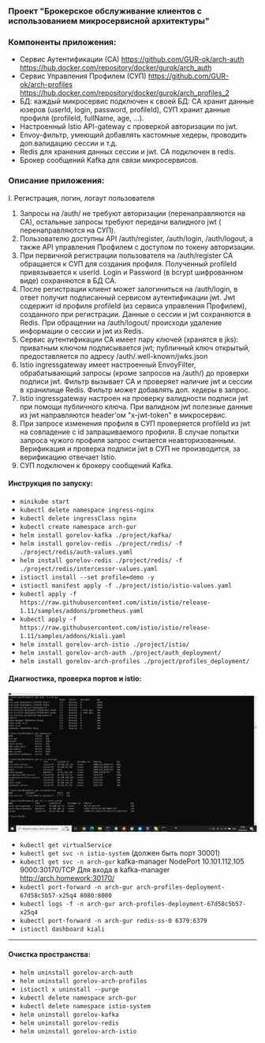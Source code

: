 ### Проект "Брокерское обслуживание клиентов с использованием микросервисной архитектуры"

### **Компоненты приложения:**

- Сервис Аутентификации (СА) https://github.com/GUR-ok/arch-auth https://hub.docker.com/repository/docker/gurok/arch_auth 
- Сервис Управления Профилем (СУП) https://github.com/GUR-ok/arch-profiles https://hub.docker.com/repository/docker/gurok/arch_profiles_2
- БД: каждый микросервис подключен к своей БД:
  СА хранит данные юзеров (userId, login, password, profileId), СУП хранит данные профиля (profileId, fullName, age,
  ...).
- Настроенный Istio API-gateway с проверкой авторизации по jwt.
- Envoy-фильтр, умеющий добавлять кастомные хедеры, проводить доп.валидацию сессии и т.д. 
- Redis для хранения данных сессии и jwt. СА подключен в redis.
- Брокер сообщений Kafka для связи микросервисов.

### **Описание приложения:**
I. Регистрация, логин, логаут пользователя

1) Запросы на /auth/ не требуют авторизации (перенаправляются на СА), остальные запросы требуют передачи валидного jwt (
   перенаправляются на СУП).
2) Пользователю доступны API /auth/register, /auth/login, /auth/logout, а также API управления Профилем с доступом по токену
   авторизации.
3) При первичной регистрации пользователя на /auth/register СА обращается к СУП для создания профиля. Полученный
   profileId привязывается к userId. Login и Password (в bcrypt шифрованном виде) сохраняются в БД СА.
4) После регистрации клиент может залогиниться на /auth/login, в ответ получит подписанный сервисом аутентификации jwt.
   Jwt содержит id профиля profileId (из сервиса управления Профилем), созданного при регистрации.
   Данные о сессии и jwt сохраняются в Redis. При обращении на /auth/logout/ происходи удаление информации о сессии и jwt из Redis.
5) Сервис аутентификации СА имеет пару ключей (хранятся в jks): приватным ключом подписывается jwt; публичный ключ
   открытый, предоставляется по адресу /auth/.well-known/jwks.json
6) Istio ingressgateway имеет настроенный EnvoyFilter, обрабатывающий запросы (кроме запросов на /auth/) до проверки подписи jwt.
   Фильтр вызывает СА и проверяет наличие jwt и сессии в хранилище Redis. Фильтр может добавлять доп. хедеры в запрос.
7) Istio ingressgateway настроен на проверку валидности подписи jwt при помощи публичного ключа.
   При валидном jwt полезные данные из jwt направляются header'ом "x-jwt-token" в микросервис.
8) При запросе изменения профиля в СУП проверяется profileId из jwt на совпадение с id 
   запрашиваемого профиля. В случае попытки запроса чужого профиля запрос считается 
   неавторизованным. Верификация и проверка подписи jwt в СУП не производится, 
   за верификацию отвечает Istio.
9) СУП подключен к брокеру сообщений Kafka.

#### Инструкция по запуску:

- `minikube start`
- `kubectl delete namespace ingress-nginx`
- `kubectl delete ingressClass nginx`
- `kubectl create namespace arch-gur`
- `helm install gorelov-kafka ./project/kafka/`
- `helm install gorelov-redis ./project/redis/ -f ./project/redis/auth-values.yaml`
- `helm install gorelov-redis ./project/redis/ -f ./project/redis/intercessor-values.yaml`  
- `istioctl install --set profile=demo -y`
- `istioctl manifest apply -f ./project/istio/istio-values.yaml`
- `kubectl apply -f https://raw.githubusercontent.com/istio/istio/release-1.11/samples/addons/prometheus.yaml`
- `kubectl apply -f https://raw.githubusercontent.com/istio/istio/release-1.11/samples/addons/kiali.yaml`
- `helm install gorelov-arch-istio ./project/istio/`
- `helm install gorelov-arch-auth ./project/auth_deployment/`
- `helm install gorelov-arch-profiles ./project/profiles_deployment/`

#### Диагностика, проверка портов и istio:

![cluster.png](cluster.png)

- `kubectl get virtualService`
- `kubectl get svc -n istio-system`
  (должен быть порт 30001)
- `kubectl get svc -n arch-gur`
  kafka-manager                 NodePort    10.101.112.105   <none>        9000:30170/TCP
  Для входа в kafka-manager http://arch.homework:30170/
- `kubectl port-forward -n arch-gur arch-profiles-deployment-67d58c5b57-x25q4 8080:8000`
- `kubectl logs -f -n arch-gur arch-profiles-deployment-67d58c5b57-x25q4`  
- `kubectl port-forward -n arch-gur redis-ss-0 6379:6379`
- `istioctl dashboard kiali`

---

#### Очистка пространства:

- `helm uninstall gorelov-arch-auth`
- `helm uninstall gorelov-arch-profiles`
- `istioctl x uninstall --purge`
- `kubectl delete namespace arch-gur`
- `kubectl delete namespace istio-system`  
- `helm uninstall gorelov-kafka`
- `helm uninstall gorelov-redis`
- `helm uninstall gorelov-arch-istio`